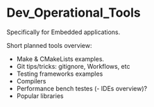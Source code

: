 # Dev_Operational_Tools
Specifically for Embedded applications.

Short planned tools overview:
- Make & CMakeLists examples.
- Git tips/tricks: gitignore, Workflows, etc
- Testing frameworks examples
- Compilers
- Performance bench testes
(- IDEs overview)?
- Popular libraries
